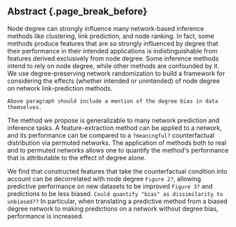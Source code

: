 ## Abstract {.page_break_before}


Node degree can strongly influence many network-based inference methods like clustering, link prediction, and node ranking.
In fact, some methods produce features that are so strongly influenced by degree that their performance in their intended applications is indistinguishable from features derived exclusively from node degree.
Some inference methods intend to rely on node degree, while other methods are confounded by it.
We use degree-preserving network randomization to build a framework for considering the effects (whether intended or unintended) of node degree on network link-prediction methods.

`Above paragraph should include a mention of the degree bias in data themselves.`

The method we propose is generalizable to many network prediction and inference tasks.
A feature-extraction method can be applied to a network, and its performance can be compared to a `?meaningful?` counterfactual distribution via permuted networks.
The application of methods both to real and to permuted networks allows one to quantify the method's performance that is attributable to the effect of degree alone.

We find that constructed features that take the counterfactual condition into account can be decorrelated with node degree `Figure 2?`, allowing predictive performance on new datasets to be improved `Figure 3?` and predictions to be less biased. `Could quantify "bias" as dissimilarity to unbiased??`
In particular, when translating a predictive method from a biased degree network to making predictions on a network without degree bias, performance is increased.
